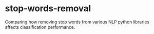 # stop-words-removal
Comparing how removing stop words from various NLP python libraries affects classification performance.
